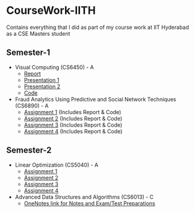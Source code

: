 # CourseWork-IITH
Contains everything that I did as part of my course work at IIT Hyderabad as a CSE Masters student

## Semester-1
- Visual Computing (CS6450) - A
  - [Report](https://github.com/rahulvigneswaran/CourseWork-IITH-2023-2025/blob/main/Semester%201/Visual%20Computing%20(CS6450)/Rahul_Vigneswaran_CS23MTECH02002_Visual_Computing_Final_Report.pdf)
  - [Presentation 1](https://github.com/rahulvigneswaran/CourseWork-IITH-2023-2025/blob/main/Semester%201/Visual%20Computing%20(CS6450)/Rahul_Vigneswaran_CS23MTECH02002_Visual_Computing_Presentation_1.pdf)
  - [Presentation 2](https://github.com/rahulvigneswaran/CourseWork-IITH-2023-2025/blob/main/Semester%201/Visual%20Computing%20(CS6450)/Rahul_Vigneswaran_CS23MTECH02002_Visual_Computing_Presentation_2.pdf)
  - [Code](https://github.com/rahulvigneswaran/CourseWork-IITH-2023-2025/tree/main/Semester%201/Visual%20Computing%20(CS6450)/Repro_and_Novelty_code)
- Fraud Analytics Using Predictive and Social Network Techniques (CS6890) - A
  - [Assignment 1](https://github.com/rahulvigneswaran/CourseWork-IITH-2023-2025/tree/main/Semester%201/Fraud%20Analytics%20Using%20Predictive%20and%20Social%20Network%20Techniques%20(CS6890)/Assignment%201) (Includes Report & Code)
  - [Assignment 2](https://github.com/rahulvigneswaran/CourseWork-IITH-2023-2025/tree/main/Semester%201/Fraud%20Analytics%20Using%20Predictive%20and%20Social%20Network%20Techniques%20(CS6890)/Assignment%202) (Includes Report & Code)
  - [Assignment 3](https://github.com/rahulvigneswaran/CourseWork-IITH-2023-2025/tree/main/Semester%201/Fraud%20Analytics%20Using%20Predictive%20and%20Social%20Network%20Techniques%20(CS6890)/Assigment%203) (Includes Report & Code)
  - [Assignment 4](https://github.com/rahulvigneswaran/CourseWork-IITH-2023-2025/tree/main/Semester%201/Fraud%20Analytics%20Using%20Predictive%20and%20Social%20Network%20Techniques%20(CS6890)/Assignment%204) (Includes Report & Code)

## Semester-2
- Linear Optimization (CS5040) - A
  - [Assignment 1](https://github.com/rahulvigneswaran/CourseWork-CSE-MS-IITH-2023-2025/tree/main/Semester%202/Linear%20Optimization%20(CS5040)/Assignment%201)
  - [Assignment 2](https://github.com/rahulvigneswaran/CourseWork-CSE-MS-IITH-2023-2025/tree/main/Semester%202/Linear%20Optimization%20(CS5040)/Assignment%202)
  - [Assignment 3](https://github.com/rahulvigneswaran/CourseWork-CSE-MS-IITH-2023-2025/tree/main/Semester%202/Linear%20Optimization%20(CS5040)/Assignment%203)
  - [Assignment 4](https://github.com/rahulvigneswaran/CourseWork-CSE-MS-IITH-2023-2025/tree/main/Semester%202/Linear%20Optimization%20(CS5040)/Assignment%204)
- Advanced Data Structures and Algorithms (CS6013) - C
  - [OneNotes link for Notes and Exam/Test Preparations](https://1drv.ms/u/s!AoLSntMXZD8PmykeRMnyAiBahoPU)

